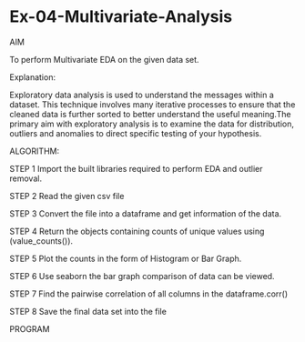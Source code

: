 # Ex-04-Multivariate-Analysis
AIM 

To perform Multivariate EDA on the given data set.

Explanation:

Exploratory data analysis is used to understand the messages within a dataset. This technique involves many iterative processes to ensure that the cleaned data is further sorted to better understand the useful meaning.The primary aim with exploratory analysis is to examine the data for distribution, outliers and anomalies to direct specific testing of your hypothesis.

ALGORITHM:

STEP 1
Import the built libraries required to perform EDA and outlier removal.

STEP 2
Read the given csv file

STEP 3
Convert the file into a dataframe and get information of the data.

STEP 4
Return the objects containing counts of unique values using (value_counts()).

STEP 5
Plot the counts in the form of Histogram or Bar Graph.

STEP 6
Use seaborn the bar graph comparison of data can be viewed.

STEP 7
Find the pairwise correlation of all columns in the dataframe.corr()

STEP 8
Save the final data set into the file

PROGRAM
